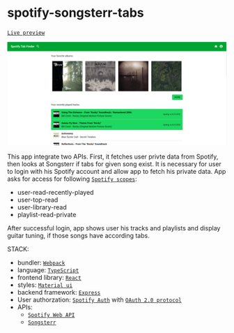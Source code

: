 # spotify-songsterr-tabs

[`Live preview`](http://spotify-songsterr-tabs-dev.eu-central-1.elasticbeanstalk.com/)

![app main page](https://github.com/MichalRsa/spotify-songsterr-tabs/blob/main/imgs/aplikacjaMain.png)

This app integrate two APIs. First, it fetches user privte data from Spotify, then looks at Songsterr if tabs for given song exist.
It is necessary for user to login with his Spotify account and allow app to fetch his private data. 
App asks for access for following [`Spotify scopes`](https://developer.spotify.com/documentation/general/guides/scopes/):
- user-read-recently-played 
- user-top-read 
- user-library-read
- playlist-read-private

After successful login, app shows user his tracks and playlists and display guitar tuning, if those songs have according tabs.

STACK:
- bundler: [`Webpack`](https://webpack.js.org/)
- language: [`TypeScript`](https://www.typescriptlang.org/)
- frontend library: [`React`](https://reactjs.org/)
- styles: [`Material ui`](https://mui.com/)
- backend framework: [`Express`](https://expressjs.com/)
- User authorzation: [`Spotify Auth`](https://developer.spotify.com/documentation/general/guides/authorization-guide/) with [`OAuth 2.0 protocol`](https://oauth.net/articles/authentication/)
- APIs: 
  - [`Spotify Web API`](https://developer.spotify.com/documentation/web-api/)
  - [`Songsterr`](https://www.songsterr.com/)
  
